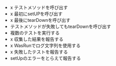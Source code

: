 * x テストメソッドを呼び出す
* x 最初にsetUPを呼び出す
* x 最後にtearDownを呼び出す
* テストメソッドが失敗してもtearDownを呼び出す
* 複数のテストを実行する
* x 収集した結果を報告する
* x WasRunでログ文字列を使用する
* x 失敗したテストを報告する
* setUpのエラーをとらえて報告する

